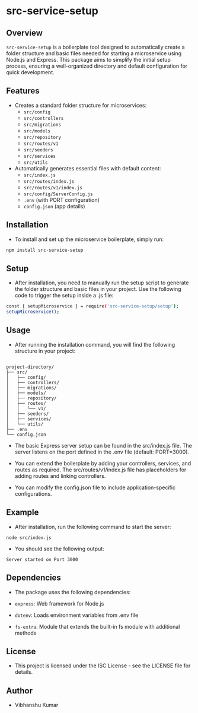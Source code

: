 # src-service-setup

## Overview

`src-service-setup` is a boilerplate tool designed to automatically create a folder structure and basic files needed for starting a microservice using Node.js and Express. This package aims to simplify the initial setup process, ensuring a well-organized directory and default configuration for quick development.

## Features

- Creates a standard folder structure for microservices:
  - `src/config`
  - `src/controllers`
  - `src/migrations`
  - `src/models`
  - `src/repository`
  - `src/routes/v1`
  - `src/seeders`
  - `src/services`
  - `src/utils`
- Automatically generates essential files with default content:
  - `src/index.js`
  - `src/routes/index.js`
  - `src/routes/v1/index.js`
  - `src/config/ServerConfig.js`
  - `.env` (with PORT configuration)
  - `config.json` (app details)

## Installation

- To install and set up the microservice boilerplate, simply run:

```bash
npm install src-service-setup

```

## Setup

- After installation, you need to manually run the setup script to generate the folder structure and basic files in your project. Use the following code to trigger the setup inside a .js file:

```bash
const { setupMicroservice } = require('src-service-setup/setup');
setupMicroservice();

```

## Usage

- After running the installation command, you will find the following structure in your project:

```

project-directory/
├── src/
│   ├── config/
│   ├── controllers/
│   ├── migrations/
│   ├── models/
│   ├── repository/
│   ├── routes/
│   │   └── v1/
│   ├── seeders/
│   ├── services/
│   └── utils/
├── .env
└── config.json

```

- The basic Express server setup can be found in the src/index.js file. The server listens on the port defined in the .env file (default: PORT=3000).

- You can extend the boilerplate by adding your controllers, services, and routes as required. The src/routes/v1/index.js file has placeholders for adding routes and linking controllers.

- You can modify the config.json file to include application-specific configurations.

## Example

- After installation, run the following command to start the server:

`node src/index.js`

- You should see the following output:

`Server started on Port 3000`

## Dependencies

- The package uses the following dependencies:

- `express`: Web framework for Node.js
- `dotenv`: Loads environment variables from .env file
- `fs-extra`: Module that extends the built-in fs module with additional methods

## License

- This project is licensed under the ISC License - see the LICENSE file for details.

## Author

- Vibhanshu Kumar
